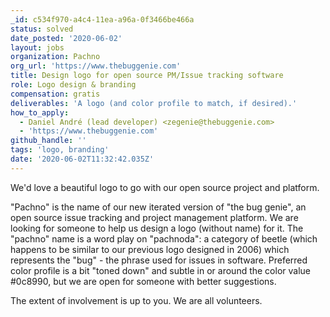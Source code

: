 ```yaml
---
_id: c534f970-a4c4-11ea-a96a-0f3466be466a
status: solved
date_posted: '2020-06-02'
layout: jobs
organization: Pachno
org_url: 'https://www.thebuggenie.com'
title: Design logo for open source PM/Issue tracking software
role: Logo design & branding
compensation: gratis
deliverables: 'A logo (and color profile to match, if desired).'
how_to_apply:
  - Daniel André (lead developer) <zegenie@thebuggenie.com>
  - 'https://www.thebuggenie.com'
github_handle: ''
tags: 'logo, branding'
date: '2020-06-02T11:32:42.035Z'
---
```

We'd love a beautiful logo to go with our open source project and platform.

"Pachno" is the name of our new iterated version of "the bug genie", an open source issue tracking and project management platform. We are looking for someone to help us design a logo (without name) for it. The "pachno" name is a word play on "pachnoda": a category of beetle (which happens to be similar to our previous logo designed in 2006) which represents the "bug" - the phrase used for issues in software. Preferred color profile is a bit "toned down" and subtle in or around the color value #0c8990, but we are open for someone with better suggestions.

The extent of involvement is up to you. We are all volunteers.
